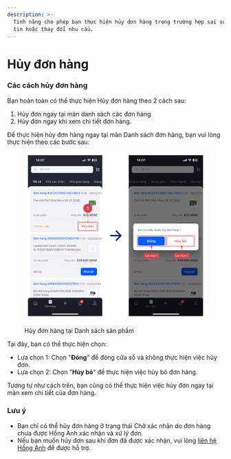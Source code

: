 ```yaml
---
description: >-
  Tính năng cho phép bạn thực hiện hủy đơn hàng trong trường hợp sai sót thông
  tin hoặc thay đổi nhu cầu.
---
```


# Hủy đơn hàng

### Các cách hủy đơn hàng

Bạn hoàn toàn có thể thực hiện Hủy đơn hàng theo 2 cách sau:

1. Hủy đơn ngay tại màn danh sách các đơn hàng
2. Hủy đơn ngay khi xem chi tiết đơn hàng.

Để thực hiện hủy đơn hàng ngay tại màn Danh sách đơn hàng, bạn vui lòng thực hiện theo các bước sau:

<figure><img src="../.gitbook/assets/image (33).png" alt=""><figcaption><p>Hủy đơn hàng tại Danh sách sản phẩm</p></figcaption></figure>

Tại đây, bạn có thể thực hiện chọn:

* Lựa chọn 1: Chọn "**Đóng**" để đóng cửa sổ và không thực hiện việc hủy đơn.
* Lựa chọn 2: Chọn "**Hủy bỏ**" để thực hiện việc hủy bỏ đơn hàng.

Tương tự như cách trên, bạn cũng có thể thực hiện việc hủy đơn ngay tại màn xem chi tiết của đơn hàng.

### Lưu ý

* Bạn chỉ có thể hủy đơn hàng ở trạng thái Chờ xác nhận do đơn hàng chưa được Hồng Anh xác nhận và xử lý đơn.
* Nếu bạn muốn hủy đơn sau khi đơn đã được xác nhận, vui lòng [liên hệ Hồng Anh](broken-reference) để được hỗ trợ.
